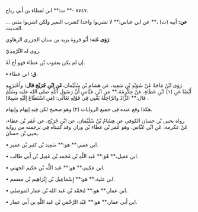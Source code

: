 ٧٧٤٧ -** ت:** ابن لعطاء بن أَبي رباح.

**عن:** أبيه (ت) ،** عن ابن عباس:** لا تشربوا واحدا كشرب البعير ولكن اشربوا مثنى ... الحديث.

**رَوَى عَنه:** أَبُو فروة يزيد بن سنان الجزري الرهاوي.

روى له التِّرْمِذِيّ.

إن لم يكن يعقوب بْن عطاء فهو أخ لَهُ.

**• ق:** ابن عطاء.

رَوَى ابْنُ مَاجَهْ عَنْ سُوَيْدِ بْنِ سَعِيد، عن هشام بْن سُلَيْمان،**عَنِ ابْنِ جُرَيْج قال:** وأَخْبَرَنِيهِ أَيْضًا عَنِ (١) ابْنِ عَطَاءٍ، عَنْ عِكْرِمَةَ،** عن ابْنِ عَبَّاسٍ أَنَّ رَسُول اللَّهِ صلى الله عليه وسَلَّمَ قال:** الزَّادُ والرَّاحِلَةُ يَعْنِي فِي قَوْلِهِ تَعَالَى: (مَنِ اسْتَطَاعَ إِلَيْهِ سَبِيلا) .

هكذا وقع عنده فِي جميع الروايات (٢) وهو صحيح لكن فِيهِ إيهام وإبهام.

رواه يحيى بْن حسان الكوفي عن هِشَامُ بْنُ سُلَيْمان، عن ابْنِ جُرَيْج، عن عُمَر بْن عطاء، عَنْ عكرمة، عَنِ ابْن عَبَّاس. وهو عُمَر بْن عطاء بْن وراز. وقد كتبناه فِي ترجمته من رواية يحيى بْن حسان.

• ابن عفير،** هو:** سَعِيد بْن كثير بْن عفير.

• ابن عقيل،** هُوَ:** عَبد اللَّهِ بْن مُحَمد بْن عَقِيل بْن أَبي طالب.

• ابن عكيم،** هو:** عَبد اللَّه بْن عكيم الجهني.

• ابن علية،** هو:** إِسْمَاعِيل بْن إِبْرَاهِيم بْن مقسم.

• ابن عمار،** هو:** مُحَمَّد بْن عَبد الله بْن عمار الموصلي.

• ابن أَبي عمار،** هو:** عَبْد الرَّحْمَنِ بْن عَبد اللَّهِ بن أَبي عمار.